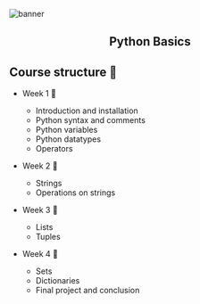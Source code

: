 ![banner](https://user-images.githubusercontent.com/55238388/111981947-5f62d080-8b2e-11eb-98a8-e463fddf7a23.jpg)

<h2 align="center">Python Basics</h2>

## Course structure :book:
- Week 1 :dart:
  - Introduction and installation
  - Python syntax and comments
  - Python variables
  - Python datatypes
  - Operators

- Week 2 :dart:
  - Strings
  - Operations on strings
 
- Week 3 :dart:
  - Lists
  - Tuples

- Week 4 :dart:
  - Sets
  - Dictionaries
  - Final project and conclusion
  


